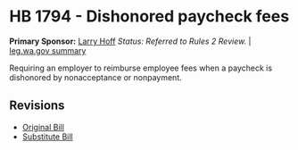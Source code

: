 # HB 1794 - Dishonored paycheck fees
**Primary Sponsor:** [Larry Hoff](/person/leg/hoff_la.md)
*Status: Referred to Rules 2 Review.* | [leg.wa.gov summary](https://app.leg.wa.gov/billsummary?BillNumber=1794&Year=2021)

Requiring an employer to reimburse employee fees when a paycheck is dishonored by nonacceptance or nonpayment.

## Revisions
* [Original Bill](1/)
* [Substitute Bill](S/)